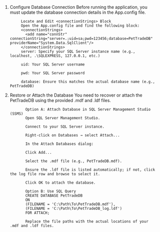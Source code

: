1. Configure Database Connection
            Before running the application, you must update the database connection details in the App.config file.
          
            Locate and Edit <connectionStrings> Block
            Open the App.config file and find the following block:
            <connectionStrings>
              <add name="connStr" connectionString="server=.;uid=sa;pwd=123456;database=PetTradeDB" providerName="System.Data.SqlClient"/>
            </connectionStrings>
            server: Specify your SQL Server instance name (e.g., localhost, .\SQLEXPRESS, 127.0.0.1, etc.)
            
            uid: Your SQL Server username
            
            pwd: Your SQL Server password
          
            database: Ensure this matches the actual database name (e.g., PetTradeDB)
2. Restore or Attach the Database
              You need to recover or attach the PetTradeDB using the provided .mdf and .ldf files.
              
              Option A: Attach Database in SQL Server Management Studio (SSMS)
              Open SQL Server Management Studio.
              
              Connect to your SQL Server instance.
              
              Right-click on Databases → select Attach...
              
              In the Attach Databases dialog:
              
              Click Add...
              
              Select the .mdf file (e.g., PetTradeDB.mdf).
              
              Ensure the .ldf file is listed automatically; if not, click the log file row and browse to select it.
              
              Click OK to attach the database.
            
              Option B: Use SQL Query
              CREATE DATABASE PetTradeDB
              ON 
              (FILENAME = 'C:\Path\To\PetTradeDB.mdf'),
              (FILENAME = 'C:\Path\To\PetTradeDB_log.ldf')
              FOR ATTACH;
              
              Replace the file paths with the actual locations of your .mdf and .ldf files.
